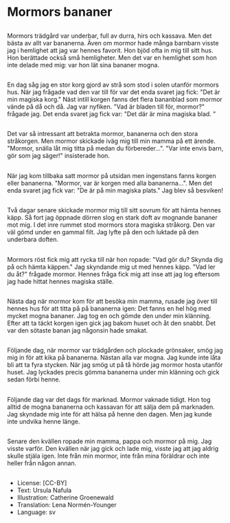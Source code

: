 # Mormors bananer

##
Mormors trädgård var underbar, full av durra, hirs och kassava. Men det bästa av allt var bananerna. Även om mormor hade många barnbarn visste jag i hemlighet att jag var hennes favorit. Hon bjöd ofta in mig till sitt hus. Hon berättade också små hemligheter. Men det var en hemlighet som hon inte delade med mig: var hon lät sina bananer mogna.

##
En dag såg jag en stor korg gjord av strå som stod i solen utanför mormors hus. När jag frågade vad den var till för var det enda svaret jag fick: "Det är min magiska korg." Näst intill korgen fanns det flera bananblad som mormor vände på då och då. Jag var nyfiken. "Vad är bladen till för, mormor?" frågade jag. Det enda svaret jag fick var: "Det där är mina magiska blad. "

##
Det var så intressant att betrakta mormor, bananerna och den stora stråkorgen. Men mormor skickade iväg mig till min mamma på ett ärende. "Mormor, snälla låt mig titta på medan du förbereder…". "Var inte envis barn, gör som jag säger!" insisterade hon.

##
När jag kom tillbaka satt mormor på utsidan men ingenstans fanns korgen eller bananerna. "Mormor, var är korgen med alla bananerna…". Men det enda svaret jag fick var: "De är på min magiska plats." Jag blev så besviken!

##
Två dagar senare skickade mormor mig till sitt sovrum för att hämta hennes käpp. Så fort jag öppnade dörren slog en stark doft av mognande bananer mot mig. I det inre rummet stod mormors stora magiska stråkorg. Den var väl gömd under en gammal filt. Jag lyfte på den och luktade på den underbara doften.

##
Mormors röst fick mig att rycka till när hon ropade: "Vad gör du? Skynda dig på och hämta käppen." Jag skyndande mig ut med hennes käpp. "Vad ler du åt?" frågade mormor. Hennes fråga fick mig att inse att jag log eftersom jag hade hittat hennes magiska ställe.

##
Nästa dag när mormor kom för att besöka min mamma, rusade jag över till hennes hus för att titta på på bananerna igen: Det fanns en hel hög med mycket mogna bananer. Jag tog en och gömde den under min klänning. Efter att ta täckt korgen igen gick jag bakom huset och åt den snabbt. Det var den sötaste banan jag någonsin hade smakat.

##
Följande dag, när mormor var trädgården och plockade grönsaker, smög jag mig in för att kika på bananerna. Nästan alla var mogna. Jag kunde inte låta bli att ta fyra stycken. När jag smög ut på tå hörde jag mormor hosta utanför huset. Jag lyckades precis gömma bananerna under min klänning och gick sedan förbi henne.

##
Följande dag var det dags för marknad. Mormor vaknade tidigt. Hon tog alltid de mogna bananerna och kassavan för att sälja dem på marknaden. Jag skyndade mig inte för att hälsa på henne den dagen. Men jag kunde inte undvika henne länge.

##
Senare den kvällen ropade min mamma, pappa och mormor på mig. Jag visste varför. Den kvällen när jag gick och lade mig, visste jag att jag aldrig skulle stjäla igen. Inte från min mormor, inte från mina föräldrar och inte heller från någon annan.

##
* License: [CC-BY]
* Text: Ursula Nafula
* Illustration: Catherine Groenewald
* Translation: Lena Normén-Younger
* Language: sv
